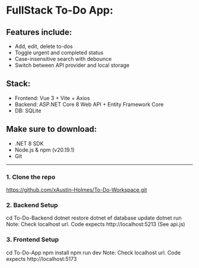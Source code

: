 # FullStack To-Do App:

## Features include:
- Add, edit, delete to-dos
- Toggle urgent and completed status
- Case-insensitive search with debounce
- Switch between API provider and local storage

## Stack:
- Frontend: Vue 3 + Vite + Axios
- Backend: ASP.NET Core 8 Web API + Entity Framework Core
- DB: SQLite

## Make sure to download:
- .NET 8 SDK
- Node.js & npm (v20.19.1)
- Git

------------------

### 1. Clone the repo
https://github.com/xAustin-Holmes/To-Do-Workspace.git

### 2. Backend Setup
cd To-Do-Backend
dotnet restore
dotnet ef database update
dotnet run
Note: Check localhost url.  Code expects http://localhost:5213 (See api.js)

### 3. Frontend Setup
cd To-Do-App
npm install
npm run dev
Note: Check localhost url.  Code expects http://localhost:5173